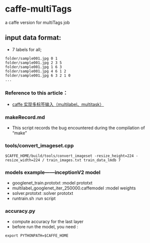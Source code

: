 # caffe-multiTags
a caffe version for multiTags job

## input data format:
+ 7 labels for all;
```
folder/sample001.jpg 0 1
folder/sample001.jpg 2 3 5
folder/sample001.jpg 1 6 3
folder/sample001.jpg 4 6 1 2
folder/sample001.jpg 6 3 2 1 0
...
```
### Reference to this article：
+ [caffe 实现多标签输入（multilabel、multitask）](http://blog.csdn.net/hubin232/article/details/50960201)

### makeRecord.md
+ This script records the bug encountered during the compilation of “make”

### tools/convert_imageset.cpp
```
$CAFFE_HOME/build/tools/convert_imageset -resize_height=224 -resize_width=224 / train_images.txt train_data_lmdb 7
```
### models example——inceptionV2 model
+ googlenet_train.prototxt                      :model prototxt
+ multilabel_googlenet_iter_250000.caffemodel   :model weights
+ solver.prototxt                               :solver prototxt
+ runtrain.sh                                   :run script

### accuracy.py
+ compute accuracy for the last layer
+ before run the model, you need :
```
export PYTHONPATH=$CAFFE_HOME
```
 
